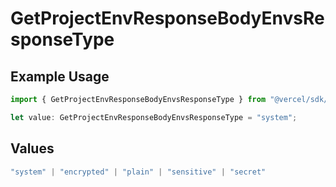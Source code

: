 # GetProjectEnvResponseBodyEnvsResponseType

## Example Usage

```typescript
import { GetProjectEnvResponseBodyEnvsResponseType } from "@vercel/sdk/models/operations";

let value: GetProjectEnvResponseBodyEnvsResponseType = "system";
```

## Values

```typescript
"system" | "encrypted" | "plain" | "sensitive" | "secret"
```